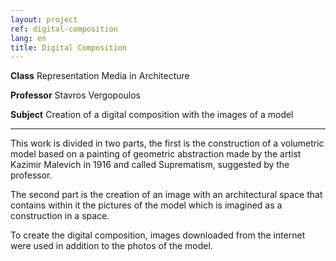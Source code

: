 ```yaml
---
layout: project
ref: digital-composition
lang: en
title: Digital Composition
---
```


**Class** Representation Media in Architecture

**Professor** Stavros Vergopoulos

**Subject** Creation of a digital composition with the images of a model

---


This work is divided in two parts, the first is the construction of a volumetric model based on a painting of geometric abstraction made by the artist Kazimir Malevich in 1916 and called Suprematism, suggested by the professor.

The second part is the creation of an image with an architectural space that contains within it the pictures of the model which is imagined as a construction in a space.

To create the digital composition, images downloaded from the internet were used in addition to the photos of the model.
